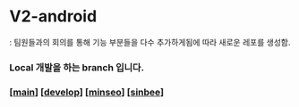 
# V2-android
: 팀원들과의 회의를 통해 기능 부분들을 다수 추가하게됨에 따라 새로운 레포를 생성함.

### Local 개발을 하는 branch 입니다.

### [[main](https://github.com/eco3s/V2-android)] [[develop](https://github.com/eco3s/V2-android/tree/develop)] [[minseo](https://github.com/eco3s/V2-android/tree/minseo)] [[sinbee](https://github.com/eco3s/V2-android/tree/sinbee)]
